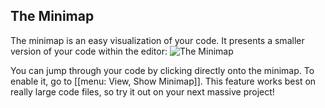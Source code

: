 ## The Minimap

The minimap is an easy visualization of your code. It presents a smaller version of your code within the editor:
![The Minimap](./minimap.png)

You can jump through your code by clicking directly onto the minimap. To enable it, go to [[menu: View, Show Minimap]]. This feature works best on really large code files, so try it out on your next massive project!